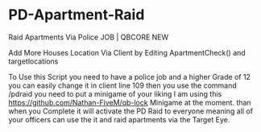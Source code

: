 # PD-Apartment-Raid
Raid Apartments Via Police JOB | QBCORE NEW

Add More Houses Location Via Client by Editing ApartmentCheck() and targetlocations

To Use this Script you need to have a police job and a higher Grade of 12 you can easily change it in client line 109
then you use the command /pdraid you need to put a minigame of your liking I am using this https://github.com/Nathan-FiveM/qb-lock Minigame at the moment.
than when you Complete it will activate the PD Raid to everyone meaning all of your officers can use the it and raid apartments via the Target Eye.
